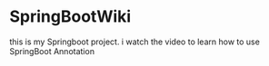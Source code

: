 # SpringBootWiki
this is my Springboot project. i watch the video to learn how  to use SpringBoot Annotation 
